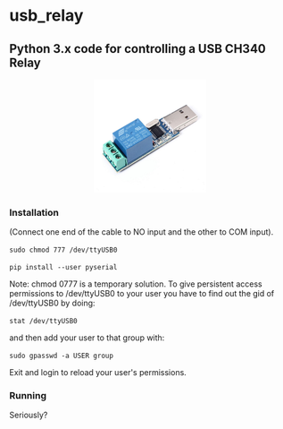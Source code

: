 # usb_relay
## Python 3.x code for controlling  a USB CH340 Relay

<p align="center"><img src="usb_ch340_relay.jpg" width="40%"></p>

### Installation

(Connect one end of the cable to NO input and the other to COM input).

```sudo chmod 777 /dev/ttyUSB0```

```pip install --user pyserial```

Note: chmod 0777 is a temporary solution. To give persistent access permissions to /dev/ttyUSB0 to your user you have to find out the gid of /dev/ttyUSB0 by doing:

```stat /dev/ttyUSB0```

and then add your user to that group with:

```sudo gpasswd -a USER group```

Exit and login to reload your user's permissions.

### Running

Seriously?


